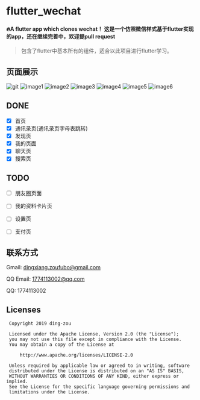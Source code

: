# flutter_wechat

#### 🔥A flutter app which clones wechat！ 这是一个仿照微信样式基于flutter实现的app，还在继续完善中，欢迎提pull request 

> 包含了flutter中基本所有的组件，适合以此项目进行flutter学习。

## 页面展示
![git](https://github.com/ding-zou/flutter-wechat/blob/master/snapshot/sr.gif)
![image1](https://github.com/ding-zou/flutter-wechat/blob/master/snapshot/home.png)
![image2](https://github.com/ding-zou/flutter-wechat/blob/master/snapshot/contact.png)
![image3](https://github.com/ding-zou/flutter-wechat/blob/master/snapshot/discover.png)
![image4](https://github.com/ding-zou/flutter-wechat/blob/master/snapshot/mine.png)
![image5](https://github.com/ding-zou/flutter-wechat/blob/master/snapshot/search.png)
![image6](https://github.com/ding-zou/flutter-wechat/blob/master/snapshot/chat.png)



## DONE

- [x] 首页
- [x] 通讯录页(通讯录页字母表跳转)
- [x] 发现页
- [x] 我的页面
- [x] 聊天页
- [x] 搜索页

## TODO



- [ ] 朋友圈页面
- [ ] 我的资料卡片页
- [ ] 设置页
- [ ] 支付页



## 联系方式

Gmail: [dingxiang.zoufubo@gmail.com](mailto:dingxiang.zoufubo@gmail.com)

QQ Email: [1774113002@qq.com](mailto:1774113002@qq.com)

QQ: 1774113002

## Licenses

```
 Copyright 2019 ding-zou

 Licensed under the Apache License, Version 2.0 (the "License");
 you may not use this file except in compliance with the License.
 You may obtain a copy of the License at

     http://www.apache.org/licenses/LICENSE-2.0

 Unless required by applicable law or agreed to in writing, software
 distributed under the License is distributed on an "AS IS" BASIS,
 WITHOUT WARRANTIES OR CONDITIONS OF ANY KIND, either express or implied.
 See the License for the specific language governing permissions and
 limitations under the License.
```